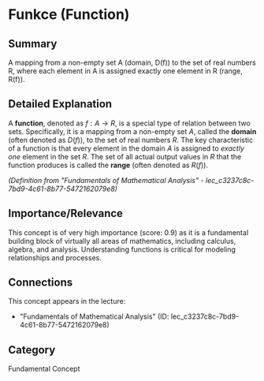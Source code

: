 # Funkce (Function)

## Summary
A mapping from a non-empty set A (domain, D(f)) to the set of real numbers R, where each element in A is assigned exactly one element in R (range, R(f)).

## Detailed Explanation
A **function**, denoted as $f: A \to R$, is a special type of relation between two sets. Specifically, it is a mapping from a non-empty set $A$, called the **domain** (often denoted as $D(f)$), to the set of real numbers $R$. The key characteristic of a function is that every element in the domain $A$ is assigned to *exactly one* element in the set $R$. The set of all actual output values in $R$ that the function produces is called the **range** (often denoted as $R(f)$).

*(Definition from "Fundamentals of Mathematical Analysis" - lec_c3237c8c-7bd9-4c61-8b77-5472162079e8)*

## Importance/Relevance
This concept is of very high importance (score: 0.9) as it is a fundamental building block of virtually all areas of mathematics, including calculus, algebra, and analysis. Understanding functions is critical for modeling relationships and processes.

## Connections
This concept appears in the lecture:
*   "Fundamentals of Mathematical Analysis" (ID: lec_c3237c8c-7bd9-4c61-8b77-5472162079e8)

## Category
Fundamental Concept
